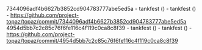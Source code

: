 7344096adf4b6627b3852cd904783777abe5ed5a - tankfest () - tankfest () - https://github.com/project-topaz/topaz/commit/7344096adf4b6627b3852cd904783777abe5ed5a
4954d5bb7c2c85c76f6fe116c4f119c0ca8c8f39 - tankfest () - tankfest () - https://github.com/project-topaz/topaz/commit/4954d5bb7c2c85c76f6fe116c4f119c0ca8c8f39
